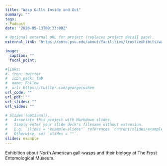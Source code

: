```yaml
---
title: "Wasp Galls Inside and Out"
summary: ""
tags:
- Podcast
date: "2020-05-13T00:33:00Z"

# Optional external URL for project (replaces project detail page).
external_link: "https://ento.psu.edu/about/facilities/frost/exhibits/wasp-galls-inside-and-out"

image:
  caption: ""
  focal_point:

#links:
#- icon: twitter
#  icon_pack: fab
#  name: Follow
#  url: https://twitter.com/georgecushen
url_code: ""
url_pdf: ""
url_slides: ""
url_video: ""

# Slides (optional).
#   Associate this project with Markdown slides.
#   Simply enter your slide deck's filename without extension.
#   E.g. `slides = "example-slides"` references `content/slides/example-slides.md`.
#   Otherwise, set `slides = ""`.
slides: example
---
```


Exhibition about North American gall-wasps and their biology at The Frost Entomological Museum.